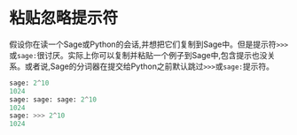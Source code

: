 # 粘贴忽略提示符

假设你在读一个Sage或Python的会话,并想把它们复制到Sage中。但是提示符`>>>`或`sage:`很讨厌。实际上你可以复制并粘贴一个例子到Sage中,包含提示也没关系。或者说,Sage的分词器在提交给Python之前默认跳过`>>>`或`sage:`提示符。
```py
sage: 2^10
1024
sage: sage: sage: 2^10
1024
sage: >>> 2^10
1024
```